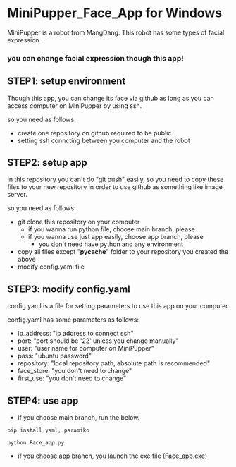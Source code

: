 # MiniPupper_Face_App for Windows

MiniPupper is a robot from MangDang.
This robot has some types of facial expression.

### you can change facial expression though this app!

## STEP1: setup environment
Though this app, you can change its face via github as long as you can access computer on MiniPupper by using ssh.

so you need as follows:
- create one repository on github required to be public
- setting ssh conncting between you computer and the robot

## STEP2: setup app
In this repository you can't do "git push" easily, so you need to copy these files to your new repository in order to use github as something like image server.

so you need as follows:
- git clone this repository on your computer
    - if you wanna run python file, choose main branch, please
    - if you wanna use just app easily, choose app branch, please
        - you don't need have python and any environment
- copy all files except "__pycache__" folder to your repository you created the above
- modify config.yaml file

## STEP3: modify config.yaml
config.yaml is a file for setting parameters to use this app on your computer.

config.yaml has some parameters as follows:
- ip_address: "ip address to connect ssh"
- port: "port should be '22' unless you change manually"
- user: "user name for computer on MiniPupper"
- pass: "ubuntu password"
- repository: "local repository path, absolute path is recommended"
- face_store: "you don't need to change"
- first_use: "you don't need to change"

## STEP4: use app
- if you choose main branch, run the below.

```:install libraries
pip install yaml, paramiko
```
```:launch app.py
python Face_app.py
```

- if you choose app branch, you launch the exe file (Face_app.exe)